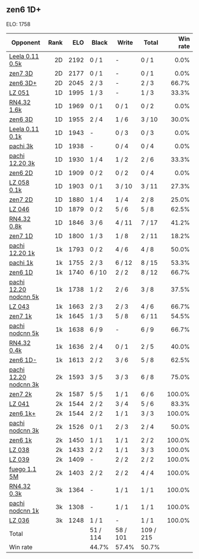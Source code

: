 ## zen6 1D+ ##

ELO: 1758

Opponent | Rank | ELO | Black | Write | Total | Win rate
---------|-----:|----:|-------|-------|-------|-------:
[Leela 0.11 0.5k](Leela%200.11%200.5k.md) | 2D | 2192 | 0 / 1 | - | 0 / 1 | 0.0%
[zen7 3D](zen7%203D.md) | 2D | 2177 | 0 / 1 | - | 0 / 1 | 0.0%
[zen6 3D+](zen6%203D+.md) | 2D | 2045 | 2 / 3 | - | 2 / 3 | 66.7%
[LZ 051](LZ%20051.md) | 1D | 1995 | 1 / 3 | - | 1 / 3 | 33.3%
[RN4.32 1.6k](RN4.32%201.6k.md) | 1D | 1969 | 0 / 1 | 0 / 1 | 0 / 2 | 0.0%
[zen6 3D](zen6%203D.md) | 1D | 1955 | 2 / 4 | 1 / 6 | 3 / 10 | 30.0%
[Leela 0.11 0.1k](Leela%200.11%200.1k.md) | 1D | 1943 | - | 0 / 3 | 0 / 3 | 0.0%
[pachi 3k](pachi%203k.md) | 1D | 1938 | - | 0 / 4 | 0 / 4 | 0.0%
[pachi 12.20 3k](pachi%2012.20%203k.md) | 1D | 1930 | 1 / 4 | 1 / 2 | 2 / 6 | 33.3%
[zen6 2D](zen6%202D.md) | 1D | 1909 | 0 / 2 | 0 / 2 | 0 / 4 | 0.0%
[LZ 058 0.1k](LZ%20058%200.1k.md) | 1D | 1903 | 0 / 1 | 3 / 10 | 3 / 11 | 27.3%
[zen7 2D](zen7%202D.md) | 1D | 1880 | 1 / 4 | 1 / 4 | 2 / 8 | 25.0%
[LZ 046](LZ%20046.md) | 1D | 1879 | 0 / 2 | 5 / 6 | 5 / 8 | 62.5%
[RN4.32 0.8k](RN4.32%200.8k.md) | 1D | 1846 | 3 / 6 | 4 / 11 | 7 / 17 | 41.2%
[zen7 1D](zen7%201D.md) | 1D | 1800 | 1 / 3 | 1 / 8 | 2 / 11 | 18.2%
[pachi 12.20 1k](pachi%2012.20%201k.md) | 1k | 1793 | 0 / 2 | 4 / 6 | 4 / 8 | 50.0%
[pachi 1k](pachi%201k.md) | 1k | 1755 | 2 / 3 | 6 / 12 | 8 / 15 | 53.3%
[zen6 1D](zen6%201D.md) | 1k | 1740 | 6 / 10 | 2 / 2 | 8 / 12 | 66.7%
[pachi 12.20 nodcnn 5k](pachi%2012.20%20nodcnn%205k.md) | 1k | 1738 | 1 / 2 | 2 / 6 | 3 / 8 | 37.5%
[LZ 043](LZ%20043.md) | 1k | 1663 | 2 / 3 | 2 / 3 | 4 / 6 | 66.7%
[zen7 1k](zen7%201k.md) | 1k | 1645 | 1 / 3 | 5 / 8 | 6 / 11 | 54.5%
[pachi nodcnn 5k](pachi%20nodcnn%205k.md) | 1k | 1638 | 6 / 9 | - | 6 / 9 | 66.7%
[RN4.32 0.4k](RN4.32%200.4k.md) | 1k | 1636 | 2 / 4 | 0 / 1 | 2 / 5 | 40.0%
[zen6 1D-](zen6%201D-.md) | 1k | 1613 | 2 / 2 | 3 / 6 | 5 / 8 | 62.5%
[pachi 12.20 nodcnn 3k](pachi%2012.20%20nodcnn%203k.md) | 2k | 1593 | 3 / 5 | 3 / 3 | 6 / 8 | 75.0%
[zen7 2k](zen7%202k.md) | 2k | 1587 | 5 / 5 | 1 / 1 | 6 / 6 | 100.0%
[LZ 041](LZ%20041.md) | 2k | 1544 | 2 / 2 | 3 / 4 | 5 / 6 | 83.3%
[zen6 1k+](zen6%201k+.md) | 2k | 1544 | 2 / 2 | 1 / 1 | 3 / 3 | 100.0%
[pachi nodcnn 3k](pachi%20nodcnn%203k.md) | 2k | 1526 | 0 / 1 | 2 / 3 | 2 / 4 | 50.0%
[zen6 1k](zen6%201k.md) | 2k | 1450 | 1 / 1 | 1 / 1 | 2 / 2 | 100.0%
[LZ 038](LZ%20038.md) | 2k | 1433 | 2 / 2 | 1 / 1 | 3 / 3 | 100.0%
[LZ 039](LZ%20039.md) | 2k | 1409 | - | 2 / 2 | 2 / 2 | 100.0%
[fuego 1.1 5M](fuego%201.1%205M.md) | 2k | 1403 | 2 / 2 | 2 / 2 | 4 / 4 | 100.0%
[RN4.32 0.3k](RN4.32%200.3k.md) | 3k | 1364 | - | 1 / 1 | 1 / 1 | 100.0%
[pachi nodcnn 1k](pachi%20nodcnn%201k.md) | 3k | 1308 | - | 1 / 1 | 1 / 1 | 100.0%
[LZ 036](LZ%20036.md) | 3k | 1248 | 1 / 1 | - | 1 / 1 | 100.0%
Total | | | 51 / 114 | 58 / 101 | 109 / 215 | 
Win rate| | | 44.7% | 57.4% | 50.7% | 
